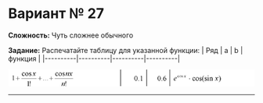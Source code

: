 # Вариант № 27
**Сложность:** Чуть сложнее обычного

**Задание:**  Распечатайте таблицу для указанной функции:
| Ряд | a | b | функция |
|----------|----------|----------|----------|

![Alt text](../../pic/27.png)

---
